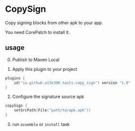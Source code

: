 # CopySign

Copy signing blocks from other apk to your app.

You need CorePatch to install it.

## usage

0. Publish to Maven Local

1. Apply this plugin to your project

```kt
plugins {
    id("io.github.a13e300.tools.copy_sign") version "1.0"
}
```

2. Configure the signature source apk

```kt
copySign {
    setSrcPath(File("path/to/apk.apk"))
}
```

3. run `assemble` or `install` task

